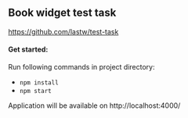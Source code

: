 
## Book widget test task
https://github.com/lastw/test-task

#### Get started:
Run following commands in project directory:
- `npm install`
- `npm start`

Application will be available on http://localhost:4000/

